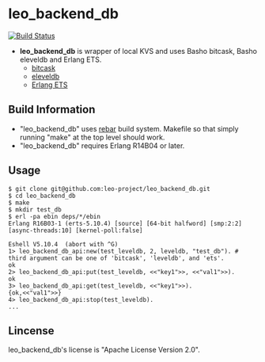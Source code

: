 leo_backend_db
==============

[![Build Status](https://secure.travis-ci.org/leo-project/leo_backend_db.png?branch=master)](http://travis-ci.org/leo-project/leo_backend_db)

* **leo_backend_db** is wrapper of local KVS and uses Basho bitcask, Basho eleveldb and Erlang ETS.
  * [bitcask](https://github.com/basho/bitcask)
  * [eleveldb](https://github.com/basho/eleveldb)
  * [Erlang ETS](http://www.erlang.org/doc/man/ets.html)

## Build Information
  
* "leo_backend_db" uses [rebar](https://github.com/basho/rebar) build system. Makefile so that simply running "make" at the top level should work.
* "leo_backend_db" requires Erlang R14B04 or later.

## Usage

```
$ git clone git@github.com:leo-project/leo_backend_db.git
$ cd leo_backend_db
$ make
$ mkdir test_db
$ erl -pa ebin deps/*/ebin
Erlang R16B03-1 (erts-5.10.4) [source] [64-bit halfword] [smp:2:2] [async-threads:10] [kernel-poll:false]

Eshell V5.10.4  (abort with ^G)
1> leo_backend_db_api:new(test_leveldb, 2, leveldb, "test_db"). # third argument can be one of 'bitcask', 'leveldb', and 'ets'.
ok
2> leo_backend_db_api:put(test_leveldb, <<"key1">>, <<"val1">>).
ok
3> leo_backend_db_api:get(test_leveldb, <<"key1">>).
{ok,<<"val1">>}
4> leo_backend_db_api:stop(test_leveldb).
...
```

## Lincense

leo_backend_db's license is "Apache License Version 2.0".